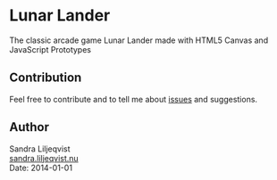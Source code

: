 Lunar Lander
============
The classic arcade game Lunar Lander made with HTML5 Canvas and JavaScript Prototypes

Contribution
------------
Feel free to contribute and to tell me about [issues](https://github.com/Sanlil/lunarlander/issues) and suggestions.

Author
------
Sandra Liljeqvist  
[sandra.liljeqvist.nu](http://sandra.liljeqvist.nu)  
Date: 2014-01-01

